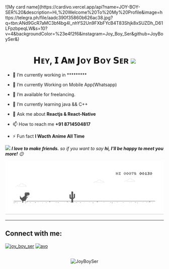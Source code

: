 <bg color="black">
![My card name](https://cardivo.vercel.app/api?name=JOY-BOY-SER%20&description=Hi,%20Welcome%20To%20My%20Profile&image=https://telegra.ph/file/aadc390f35860b626ac38.jpg?q=tbn:ANd9GcR7aMC3bf4bg4l_nhYS2Un9FXbFYcB4T83Shjk8xSUZDh_D61LFpzbpeqLW&s=10?v=4&backgroundColor=%23e4f2f6&instagram=Joy_Boy_Ser&github=JoyBoySer&)
</p>
</p>







<h1 align="center"><b> 𝗛ᴇʏ, 𝗜 𝗔ᴍ 𝗝ᴏʏ 𝗕ᴏʏ 𝗦ᴇʀ</b> <img src="https://media.giphy.com/media/hvRJCLFzcasrR4ia7z/giphy.gif" width="35"></h1>

- 🔭 I’m currently working in *********

- 🌱 I’m currently Working on Mobile App(Whatsapp)

- 🤝 I’m available for freelancing.

- 🌱 I’m currently learning java && C++ 

- 💬 Ask me about **Reactjs & React-Native**

- 📫 How to reach me **+91 8714504817**

- ⚡ Fun fact **I Wacth Anime All Time**


<img src="https://media.giphy.com/media/LnQjpWaON8nhr21vNW/giphy.gif" width="60"> <em><b>I love to make friends.</b> so if you want to say <b>hi, I'll be happy to meet you more!</b> 😊</em>


![Dino](https://raw.githubusercontent.com/wangningkai/wangningkai/master/assets/dino.gif)

-----

<h2>Connect with me:</h2>
<p>
<a href="https://instagram.com/joy_boy_ser" target="blank"><img align="center" src="https://raw.githubusercontent.com/rahuldkjain/github-profile-readme-generator/master/src/images/icons/Social/instagram.svg" alt="joy_boy_ser" height="30" width="40" /></a>
<a href="https://wa.me/+918714504817" target="blank"><img align="center" src="https://raw.githubusercontent.com/rahuldkjain/github-profile-readme-generator/master/src/images/icons/Social/whatsapp.svg" alt="avo" height="30" width="40" /></a>
</br></br>


<p align="center"> <img src="https://komarev.com/ghpvc/?username=JoyBoyser&label=VISITORS%20COUNT&color=10d9c3&style=plastic" alt="JoyBoySer" /> </p>
